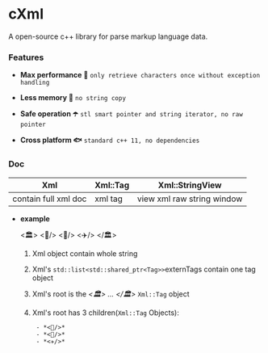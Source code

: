 ﻿


# cXml
A open-source c++ library for parse markup language data. 
### Features
- **Max performance 🚀**
`only retrieve characters once without exception handling`

- **Less memory 🛒**
`no string copy`

- **Safe operation ☂️**
`stl smart pointer and string iterator, no raw pointer`

- **Cross platform 🐟**
`standard c++ 11, no dependencies`

### Doc
|Xml|Xml::Tag|Xml::StringView|
|--|--|--|
|contain full xml doc|xml tag|view xml raw string window|

 - **example**

    <?xml?>
    <🏛>
	    <🚗/>
	    <🚂/>
	    <✈️/>
    </🏛>

	 1. Xml object contain whole string
	 2. Xml's `std::list<std::shared_ptr<Tag>>`externTags contain one tag object  *<?xml?>*
	 3. Xml's root is the *<🏛> ... </🏛>* `Xml::Tag` object
	 4. Xml's root has 3 children(`Xml::Tag` Objects):  

			 - *<🚗/>* 
			 - *<🚂/>* 
			 - *<✈️/>*
